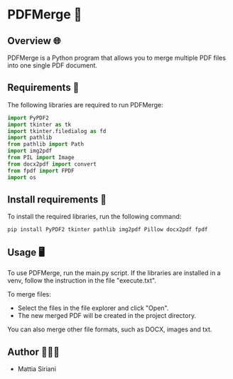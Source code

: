 # PDFMerge 📑

## Overview 🌐
PDFMerge is a Python program that allows you to merge multiple PDF files into one single PDF document.

## Requirements 📝

The following libraries are required to run PDFMerge:

```python
import PyPDF2
import tkinter as tk
import tkinter.filedialog as fd
import pathlib
from pathlib import Path
import img2pdf
from PIL import Image
from docx2pdf import convert
from fpdf import FPDF
import os
```

## Install requirements 🛜
To install the required libraries, run the following command:

```
pip install PyPDF2 tkinter pathlib img2pdf Pillow docx2pdf fpdf
```

## Usage 🖥️

To use PDFMerge, run the main.py script. If the libraries are installed in a venv, follow the instruction in the file "execute.txt".

To merge files:

- Select the files in the file explorer and click "Open".
- The new merged PDF will be created in the project directory.

You can also merge other file formats, such as DOCX, images and txt.

## Author 🧑🏻‍💻

- Mattia Siriani